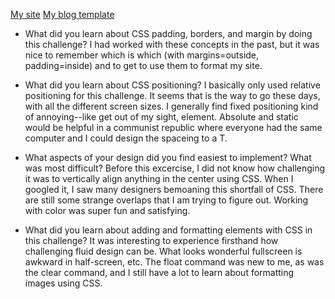 [My site](http://rochej.github.io/)
[My blog template](http://rochej.github.io/blog/blog-template.html)

* What did you learn about CSS padding, borders, and margin by doing this challenge?
I had worked with these concepts in the past, but it was nice to remember which is which (with margins=outside, padding=inside) and to get to use them to format my site.

* What did you learn about CSS positioning?
I basically only used relative positioning for this challenge.  It seems that is the way to go these days, with all the different screen sizes.  I generally find fixed positioning kind of annoying--like get out of my sight, element.  Absolute and static would be helpful in a communist republic where everyone had the same computer and I could design the spaceing to a T.

* What aspects of your design did you find easiest to implement? What was most difficult?
Before this excercise, I did not know how challenging it was to vertically align anything in the center using CSS.  When I googled it, I saw many designers bemoaning this shortfall of CSS.  There are still some strange overlaps that I am trying to figure out.
Working with color was super fun and satisfying.

* What did you learn about adding and formatting elements with CSS in this challenge?
It was interesting to experience firsthand how challenging fluid design can be.  What looks wonderful fullscreen is awkward in half-screen, etc.  The float command was new to me, as was the clear command, and I still have a lot to learn about formatting images using CSS.